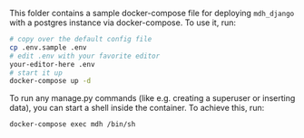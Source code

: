 This folder contains a sample docker-compose file for deploying `mdh_django` with a postgres instance via docker-compose. 
To use it, run:

```bash
# copy over the default config file
cp .env.sample .env
# edit .env with your favorite editor
your-editor-here .env
# start it up
docker-compose up -d
```

To run any manage.py commands (like e.g. creating a superuser or inserting data), you can start a shell inside the container. 
To achieve this, run:

```bash
docker-compose exec mdh /bin/sh
```